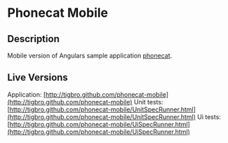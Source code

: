 Phonecat Mobile
===============

Description
-----------

Mobile version of Angulars sample application [phonecat](https://github.com/angular/angular-phonecat).

Live Versions
-------------
Application: [http://tigbro.github.com/phonecat-mobile](http://tigbro.github.com/phonecat-mobile)
Unit tests: [http://tigbro.github.com/phonecat-mobile/UnitSpecRunner.html](http://tigbro.github.com/phonecat-mobile/UnitSpecRunner.html)
Ui tests: [http://tigbro.github.com/phonecat-mobile/UiSpecRunner.html](http://tigbro.github.com/phonecat-mobile/UiSpecRunner.html)
